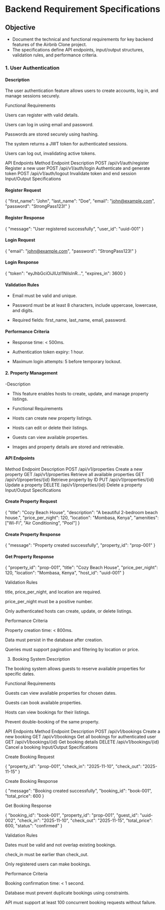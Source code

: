 # Backend Requirement Specifications
## Objective

- Document the technical and functional requirements for key backend features of the Airbnb Clone project.
- The specifications define API endpoints, input/output structures, validation rules, and performance criteria.

### 1. User Authentication
#### Description

The user authentication feature allows users to create accounts, log in, and manage sessions securely.

Functional Requirements

Users can register with valid details.

Users can log in using email and password.

Passwords are stored securely using hashing.

The system returns a JWT token for authenticated sessions.

Users can log out, invalidating active tokens.

API Endpoints
Method	Endpoint	Description
POST	/api/v1/auth/register	Register a new user
POST	/api/v1/auth/login	Authenticate and generate token
POST	/api/v1/auth/logout	Invalidate token and end session
Input/Output Specifications

#### Register Request

{
  "first_name": "John",
  "last_name": "Doe",
  "email": "john@example.com",
  "password": "StrongPass123!"
}


#### Register Response

{
  "message": "User registered successfully",
  "user_id": "uuid-001"
}


#### Login Request

{
  "email": "john@example.com",
  "password": "StrongPass123!"
}


#### Login Response

{
  "token": "eyJhbGciOiJIUzI1NiIsInR...",
  "expires_in": 3600
}

#### Validation Rules

- Email must be valid and unique.

- Password must be at least 8 characters, include uppercase, lowercase, and digits.

- Required fields: first_name, last_name, email, password.

#### Performance Criteria

- Response time: < 500ms.

- Authentication token expiry: 1 hour.

- Maximum login attempts: 5 before temporary lockout.

#### 2. Property Management
-Description

- This feature enables hosts to create, update, and manage property listings.

- Functional Requirements

- Hosts can create new property listings.

- Hosts can edit or delete their listings.

- Guests can view available properties.

- Images and property details are stored and retrievable.

#### API Endpoints
Method	Endpoint	Description
POST	/api/v1/properties	Create a new property
GET	/api/v1/properties	Retrieve all available properties
GET	/api/v1/properties/{id}	Retrieve property by ID
PUT	/api/v1/properties/{id}	Update a property
DELETE	/api/v1/properties/{id}	Delete a property
Input/Output Specifications

#### Create Property Request

{
  "title": "Cozy Beach House",
  "description": "A beautiful 2-bedroom beach house.",
  "price_per_night": 120,
  "location": "Mombasa, Kenya",
  "amenities": ["Wi-Fi", "Air Conditioning", "Pool"]
}


#### Create Property Response

{
  "message": "Property created successfully",
  "property_id": "prop-001"
}


#### Get Property Response

{
  "property_id": "prop-001",
  "title": "Cozy Beach House",
  "price_per_night": 120,
  "location": "Mombasa, Kenya",
  "host_id": "uuid-001"
}

Validation Rules

title, price_per_night, and location are required.

price_per_night must be a positive number.

Only authenticated hosts can create, update, or delete listings.

Performance Criteria

Property creation time: < 800ms.

Data must persist in the database after creation.

Queries must support pagination and filtering by location or price.

3. Booking System
Description

The booking system allows guests to reserve available properties for specific dates.

Functional Requirements

Guests can view available properties for chosen dates.

Guests can book available properties.

Hosts can view bookings for their listings.

Prevent double-booking of the same property.

API Endpoints
Method	Endpoint	Description
POST	/api/v1/bookings	Create a new booking
GET	/api/v1/bookings	Get all bookings for authenticated user
GET	/api/v1/bookings/{id}	Get booking details
DELETE	/api/v1/bookings/{id}	Cancel a booking
Input/Output Specifications

Create Booking Request

{
  "property_id": "prop-001",
  "check_in": "2025-11-10",
  "check_out": "2025-11-15"
}


Create Booking Response

{
  "message": "Booking created successfully",
  "booking_id": "book-001",
  "total_price": 600
}


Get Booking Response

{
  "booking_id": "book-001",
  "property_id": "prop-001",
  "guest_id": "uuid-002",
  "check_in": "2025-11-10",
  "check_out": "2025-11-15",
  "total_price": 600,
  "status": "confirmed"
}

Validation Rules

Dates must be valid and not overlap existing bookings.

check_in must be earlier than check_out.

Only registered users can make bookings.

Performance Criteria

Booking confirmation time: < 1 second.

Database must prevent duplicate bookings using constraints.

API must support at least 100 concurrent booking requests without failure.

